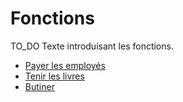 # Fonctions

TO_DO Texte introduisant les fonctions.

- [Payer les employés](./fonctions/payer_employes.md)
- [Tenir les livres](./fonctions/tenir_les_livres.md)
- [Butiner](./fonctions/butiner.md)
